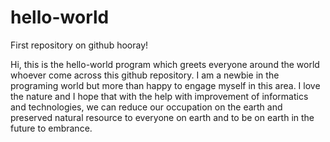 # hello-world
First repository on github hooray!

Hi, this is the hello-world program which greets everyone around the world whoever come across this github repository.
I am a newbie in the programing world but more than happy to engage myself in this area.
I love the nature and I hope that with the help with improvement of informatics and technologies, we can reduce our occupation on the earth and preserved natural resource to everyone on earth and to be on earth in the future to embrance.

